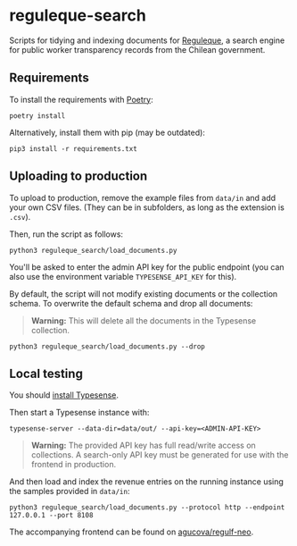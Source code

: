 # reguleque-search

Scripts for tidying and indexing documents for [Reguleque](https://reguleque.cl), a search engine for public worker transparency records from the Chilean government.

## Requirements
To install the requirements with [Poetry](https://python-poetry.org/docs/#installation):

```shell
poetry install
```

Alternatively, install them with pip (may be outdated):

```shell
pip3 install -r requirements.txt
```

## Uploading to production

To upload to production, remove the example files from `data/in` and add your own CSV files. (They can be in subfolders, as long as the extension is `.csv`).

Then, run the script as follows:

```shell
python3 reguleque_search/load_documents.py
```

You'll be asked to enter the admin API key for the public endpoint (you can also use the environment variable `TYPESENSE_API_KEY` for this).

By default, the script will not modify existing documents or the collection schema. To overwrite the default schema and drop all documents:

> **Warning:** This will delete all the documents in the Typesense collection.

```shell
python3 reguleque_search/load_documents.py --drop
```

## Local testing

You should [install Typesense](https://typesense.org/docs/0.20.0/guide/install-typesense.html#%F0%9F%93%A5-download-install).

Then start a Typesense instance with:

```shell
typesense-server --data-dir=data/out/ --api-key=<ADMIN-API-KEY>
```

> **Warning:** The provided API key has full read/write access on collections. A search-only API key must be generated for use with the frontend in production.

And then load and index the revenue entries on the running instance using the samples provided in `data/in`:

```shell
python3 reguleque_search/load_documents.py --protocol http --endpoint 127.0.0.1 --port 8108
```

The accompanying frontend can be found on [agucova/regulf-neo](https://github.com/agucova/regulf-neo).
